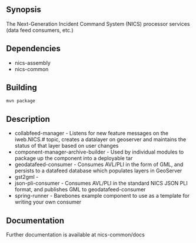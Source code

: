 ## Synopsis

The Next-Generation Incident Command System (NICS) processor services (data feed consumers, etc.)

## Dependencies
- nics-assembly
- nics-common

## Building

    mvn package


## Description

 - collabfeed-manager - Listens for new feature messages on the iweb.NICS.# topic, creates a datalayer on geoserver and maintains the status of that layer based on user changes
 - component-manager-archive-builder - Used by individual modules to package up the component into a deployable tar
 - geodatafeed-consumer - Consumes AVL/PLI in the form of GML, and persists to a datafeed database which populates layers in GeoServer
 - gst2gml -
 - json-pli-consumer - Consumes AVL/PLI in the standard NICS JSON PLI format, and publishes GML to geodatafeed-consumer
 - spring-runner - Barebones example component to use as a template for writing your own consumer


## Documentation

Further documentation is available at nics-common/docs
